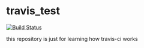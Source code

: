 # travis_test

[![Build Status](https://travis-ci.org/jnbrq/travis_test.svg?branch=master)](https://travis-ci.org/jnbrq/travis_test)

this repository is just for learning how travis-ci works
